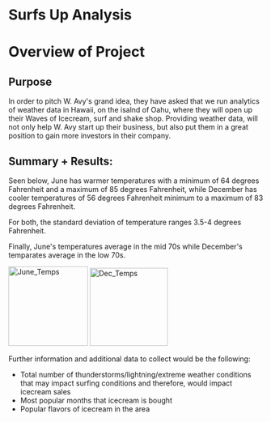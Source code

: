 # Surfs Up Analysis

# Overview of Project

## Purpose
In order to pitch W. Avy's grand idea, they have asked that we run analytics of weather data in Hawaii, on the isalnd of Oahu, where they will open up their Waves of Icecream, surf and shake shop. Providing weather data, will not only help W. Avy start up their business, but also put them in a great position to gain more investors in their company. 

## Summary + Results:
Seen below, June has warmer temperatures with a minimum of 64 degrees Fahrenheit and a maximum of 85 degrees Fahrenheit, while December has cooler temperatures of 56 degrees Fahrenheit minimum to a maximum of 83 degrees Fahrenheit. 

For both, the standard deviation of temperature ranges 3.5-4 degrees Fahrenheit. 

Finally, June's temperatures average in the mid 70s while December's temparates average in the low 70s. 

<img width="157" alt="June_Temps" src="https://user-images.githubusercontent.com/89712224/161648230-3c19aeb4-7924-4325-b98c-10d4bb0c541b.png">

<img width="154" alt="Dec_Temps" src="https://user-images.githubusercontent.com/89712224/161648262-ccc4c70e-56a8-42bf-ac2f-704a41d21896.png">

Further information and additional data to collect would be the following:
* Total number of thunderstorms/lightning/extreme weather conditions that may impact surfing conditions and therefore, would impact icecream sales
* Most popular months that icecream is bought
* Popular flavors of icecream in the area
